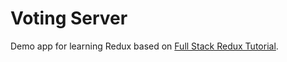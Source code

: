 # Voting Server
Demo app for learning Redux based on [Full Stack Redux Tutorial](http://teropa.info/blog/2015/09/10/full-stack-redux-tutorial.html).